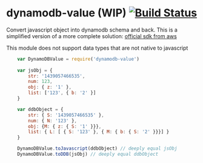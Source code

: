 # dynamodb-value (WIP) [![Build Status](https://secure.travis-ci.org/ironSource/node-dynamodb-value.png?branch=master)](http://travis-ci.org/ironSource/node-dynamodb-value)

Convert javascript object into dynamodb schema and back. This is a simplified version of a more complete solution: [official sdk from aws](https://github.com/awslabs/dynamodb-document-js-sdk)

This module does not support data types that are not native to javascript

```javascript
    var DynamoDBValue = require('dynamodb-value')
    
    var jsObj = {
        str: '1439057466535',
        num: 123,
        obj: { z: '1' },
        list: ['123', { b: '2' }]
    }

    var ddbObject = {
        str: { S: '1439057466535' },
        num: { N: '123' },
        obj: {M: { z: { S: '1' }}},
        list: { L: [ { S: '123' }, { M: { b: { S: '2' }}}] }
    }

    DynamoDBValue.toJavascript(ddbObject) // deeply equal jsObj
    DynamoDBValue.toDDB(jsObj) // deeply equal ddbObject
```